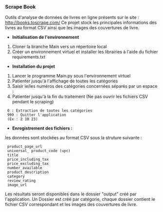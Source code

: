 ### Scrape Book

Outils d'analyse de données de livres en ligne présents sur le site : http://books.toscrape.com/
Ce projet stock les principales informations des livres au format CSV ainsi que les images des couvertures de livre.
 

- **Initialisation de l'environnement**

1. Cloner la branche Main vers un répertoire local
2. Créer un environnement virtuel et installer les librairies à l'aide du fichier requirements.txt

- **Installation du projet**

1. Lancer le programme Main.py sous l'environnement virtuel
2. Patienter jusqu'à l'affichage de toutes les catégories
3. Saisir le/les numéros des catégories concernées séparés par un espace :
4. Patienter jusqu'à la fin du traitement (Ne pas ouvrir les fichiers CSV pendant le scraping)

```
 0 : Extraction de toutes les catégories
 999 : Quitter l'application
 (Ex : 2 10 23)
```

- **Enregistrement des fichiers :**

les données sont stockées au format CSV sous la struture suivante :

```
 product_page_url
 universal_ product_code (upc)
 title
 price_including_tax
 price_excluding_tax
 number_available
 product_description
 category
 review_rating
 image_url
```

Les résultats seront disponibles dans le dossier "output" créé par l'application.
Un Dossier est créé par catégorie, chaque dossier contient le fichier CSV correspondant et les images des couvertures de livre.

